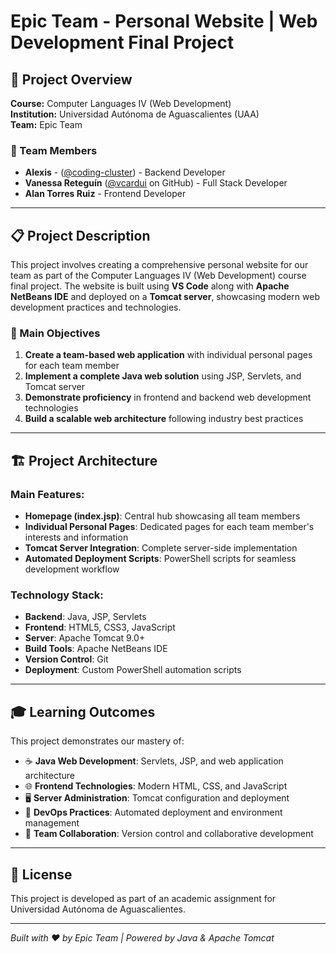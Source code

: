# Epic Team - Personal Website | Web Development Final Project

## 🌟 Project Overview

**Course:** Computer Languages IV (Web Development)  
**Institution:** Universidad Autónoma de Aguascalientes (UAA)  
**Team:** Epic Team

### 👥 Team Members
- **Alexis** - ([@coding-cluster](https://github.com/coding-cluster)) - Backend Developer
- **Vanessa Reteguín** ([@vcardui](https://github.com/vcardui) on GitHub) - Full Stack Developer
- **Alan Torres Ruiz** - Frontend Developer

---

## 📋 Project Description

This project involves creating a comprehensive personal website for our team as part of the Computer Languages IV (Web Development) course final project. The website is built using **VS Code** along with **Apache NetBeans IDE** and deployed on a **Tomcat server**, showcasing modern web development practices and technologies.

### 🎯 Main Objectives

1. **Create a team-based web application** with individual personal pages for each team member
2. **Implement a complete Java web solution** using JSP, Servlets, and Tomcat server
3. **Demonstrate proficiency** in frontend and backend web development technologies
4. **Build a scalable web architecture** following industry best practices

---

## 🏗️ Project Architecture

### **Main Features:**
- **Homepage (index.jsp)**: Central hub showcasing all team members
- **Individual Personal Pages**: Dedicated pages for each team member's interests and information
- **Tomcat Server Integration**: Complete server-side implementation
- **Automated Deployment Scripts**: PowerShell scripts for seamless development workflow

### **Technology Stack:**
- **Backend**: Java, JSP, Servlets
- **Frontend**: HTML5, CSS3, JavaScript
- **Server**: Apache Tomcat 9.0+
- **Build Tools**: Apache NetBeans IDE
- **Version Control**: Git
- **Deployment**: Custom PowerShell automation scripts

---

## 🎓 Learning Outcomes

This project demonstrates our mastery of:
- ☕ **Java Web Development**: Servlets, JSP, and web application architecture
- 🌐 **Frontend Technologies**: Modern HTML, CSS, and JavaScript
- 🖥️ **Server Administration**: Tomcat configuration and deployment
- 🔧 **DevOps Practices**: Automated deployment and environment management
- 👥 **Team Collaboration**: Version control and collaborative development

---

## 📄 License

This project is developed as part of an academic assignment for Universidad Autónoma de Aguascalientes.

---

*Built with ❤️ by Epic Team | Powered by Java & Apache Tomcat*
